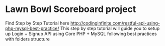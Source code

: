 # Lawn Bowl Scoreboard project

Find Step by Step Tutorial here http://codinginfinite.com/restful-api-using-php-mysql-best-practice/
This step by step tutorial will guide you to setup up Login + Signup API using Core PHP + MySQL following best practices with folders structure
